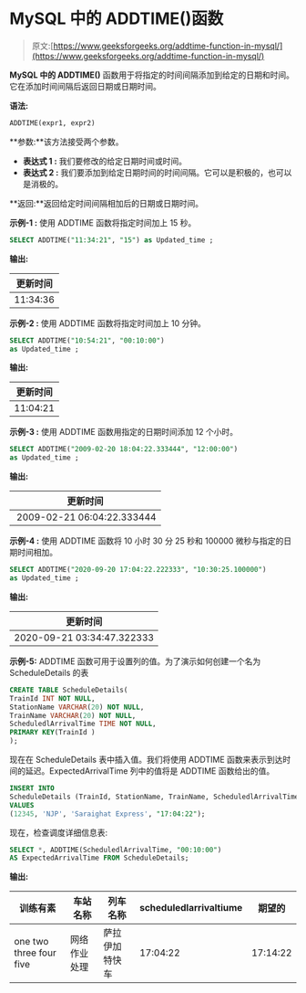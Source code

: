 # MySQL 中的 ADDTIME()函数

> 原文:[https://www.geeksforgeeks.org/addtime-function-in-mysql/](https://www.geeksforgeeks.org/addtime-function-in-mysql/)

**MySQL 中的 ADDTIME()** 函数用于将指定的时间间隔添加到给定的日期和时间。它在添加时间间隔后返回日期或日期时间。

**语法:**

```sql
ADDTIME(expr1, expr2)

```

**参数:**该方法接受两个参数。

*   **表达式 1 :** 我们要修改的给定日期时间或时间。
*   **表达式 2 :** 我们要添加到给定日期时间的时间间隔。它可以是积极的，也可以是消极的。

**返回:**返回给定时间间隔相加后的日期或日期时间。

**示例-1 :**
使用 ADDTIME 函数将指定时间加上 15 秒。

```sql
SELECT ADDTIME("11:34:21", "15") as Updated_time ;

```

**输出:**

| 更新时间 |
| --- |
| 11:34:36 |

**示例-2 :**
使用 ADDTIME 函数将指定时间加上 10 分钟。

```sql
SELECT ADDTIME("10:54:21", "00:10:00") 
as Updated_time ;

```

**输出:**

| 更新时间 |
| --- |
| 11:04:21 |

**示例-3 :**
使用 ADDTIME 函数用指定的日期时间添加 12 个小时。

```sql
SELECT ADDTIME("2009-02-20 18:04:22.333444", "12:00:00") 
as Updated_time ;

```

**输出:**

| 更新时间 |
| --- |
|  2009-02-21 06:04:22.333444 |

**示例-4 :**
使用 ADDTIME 函数将 10 小时 30 分 25 秒和 100000 微秒与指定的日期时间相加。

```sql
SELECT ADDTIME("2020-09-20 17:04:22.222333", "10:30:25.100000") 
as Updated_time ;

```

**输出:**

| 更新时间 |
| --- |
| 2020-09-21 03:34:47.322333 |

**示例-5:**
ADDTIME 函数可用于设置列的值。为了演示如何创建一个名为 ScheduleDetails 的表

```sql
CREATE TABLE ScheduleDetails(
TrainId INT NOT NULL,
StationName VARCHAR(20) NOT NULL,
TrainName VARCHAR(20) NOT NULL,
ScheduledlArrivalTime TIME NOT NULL,
PRIMARY KEY(TrainId )
);
```

现在在 ScheduleDetails 表中插入值。我们将使用 ADDTIME 函数来表示到达时间的延迟。ExpectedArrivalTime 列中的值将是 ADDTIME 函数给出的值。

```sql
INSERT INTO  
ScheduleDetails (TrainId, StationName, TrainName, ScheduledlArrivalTime )
VALUES
(12345, 'NJP', 'Saraighat Express', "17:04:22");

```

现在，检查调度详细信息表:

```sql
SELECT *, ADDTIME(ScheduledlArrivalTime, "00:10:00") 
AS ExpectedArrivalTime FROM ScheduleDetails;

```

**输出:**

| 训练有素 | 车站名称 | 列车名称 | scheduledlarrivaltiume | 期望的 |
| --- | --- | --- | --- | --- |
| one two three four five | 网络作业处理 | 萨拉伊加特快车 | 17:04:22 | 17:14:22 |